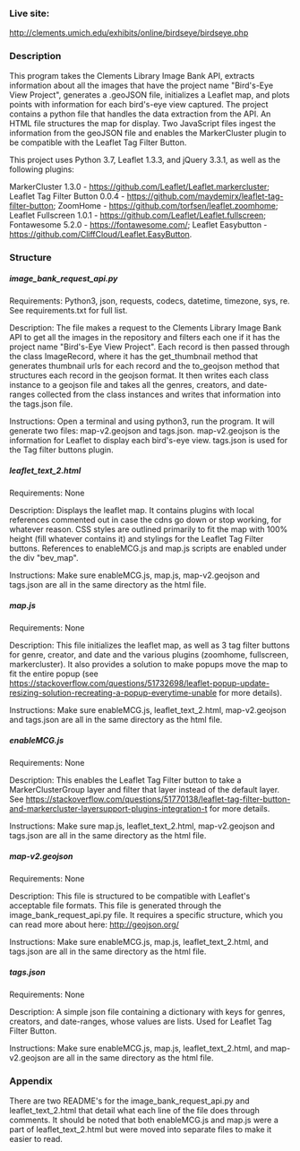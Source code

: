 ### Live site:

http://clements.umich.edu/exhibits/online/birdseye/birdseye.php

### Description

This program takes the Clements Library Image Bank API, extracts information about all the images that have the project 
name "Bird's-Eye View Project", generates a .geoJSON file, initializes a Leaflet map, and plots points with information 
for each bird's-eye view captured. The project contains a python file that handles the data extraction from the API. An 
HTML file structures the map for display. Two JavaScript files ingest the information from the geoJSON file and 
enables the MarkerCluster plugin to be compatible with the Leaflet Tag Filter Button.

This project uses Python 3.7, Leaflet 1.3.3, and jQuery 3.3.1, as well as the following plugins:

MarkerCluster 1.3.0 - https://github.com/Leaflet/Leaflet.markercluster;
Leaflet Tag Filter Button 0.0.4 - https://github.com/maydemirx/leaflet-tag-filter-button;
ZoomHome - https://github.com/torfsen/leaflet.zoomhome;
Leaflet Fullscreen 1.0.1 - https://github.com/Leaflet/Leaflet.fullscreen;
Fontawesome 5.2.0 - https://fontawesome.com/;
Leaflet Easybutton - https://github.com/CliffCloud/Leaflet.EasyButton.


### Structure

##### image_bank_request_api.py
Requirements: Python3, json, requests, codecs, datetime, timezone, sys, re. See requirements.txt for full list.

Description: The file makes a request to the Clements Library Image Bank API to get all the images in the repository and 
filters each one if it has the project name "Bird's-Eye View Project". Each record is then passed through the class 
ImageRecord, where it has the get_thumbnail method that generates thumbnail urls for each record and the to_geojson 
method that structures each record in the geojson format. It then writes each class instance to a geojson file and
takes all the genres, creators, and date-ranges collected from the class instances and writes that information into the 
tags.json file.

Instructions: Open a terminal and using python3, run the program. It will generate two files: map-v2.geojson and 
tags.json. map-v2.geojson is the information for Leaflet to display each bird's-eye view. tags.json is used for the 
Tag filter buttons plugin.

##### leaflet_text_2.html
Requirements: None

Description: Displays the leaflet map. It contains plugins with local references commented out in case the cdns go down 
or stop working, for whatever reason. CSS styles are outlined primarily to fit the map with 100% height (fill whatever 
contains it) and stylings for the Leaflet Tag Filter buttons. References to enableMCG.js and map.js scripts are 
enabled under the div "bev_map".

Instructions: Make sure enableMCG.js, map.js, map-v2.geojson and tags.json are all in the same directory as the html 
file.

##### map.js
Requirements: None

Description: This file initializes the leaflet map, as well as 3 tag filter buttons for genre, creator, and date and
the various plugins (zoomhome, fullscreen, markercluster). It also provides a solution to make popups move the map to 
fit the entire popup (see https://stackoverflow.com/questions/51732698/leaflet-popup-update-resizing-solution-recreating-a-popup-everytime-unable 
for more details).

Instructions: Make sure enableMCG.js, leaflet_text_2.html, map-v2.geojson and tags.json are all in the same directory 
as the html file.

##### enableMCG.js
Requirements: None

Description: This enables the Leaflet Tag Filter button to take a MarkerClusterGroup layer and filter that layer
instead of the default layer. See 
https://stackoverflow.com/questions/51770138/leaflet-tag-filter-button-and-markercluster-layersupport-plugins-integration-t 
for more details.

Instructions: Make sure map.js, leaflet_text_2.html, map-v2.geojson and tags.json are all in the same directory 
as the html file.

##### map-v2.geojson
Requirements: None

Description: This file is structured to be compatible with Leaflet's acceptable file formats. This file is generated 
through the image_bank_request_api.py file. It requires a specific structure, which you can read more about here:
http://geojson.org/

Instructions: Make sure enableMCG.js, map.js, leaflet_text_2.html, and tags.json are all in the same directory as the 
html file.

##### tags.json
Requirements: None

Description: A simple json file containing a dictionary with keys for genres, creators, and date-ranges, whose values
are lists. Used for Leaflet Tag Filter Button.

Instructions: Make sure enableMCG.js, map.js, leaflet_text_2.html, and map-v2.geojson are all in the same directory as the 
html file.

### Appendix

There are two README's for the image_bank_request_api.py and leaflet_text_2.html that detail what each line of the file
does through comments. It should be noted that both enableMCG.js and map.js were a part of leaflet_text_2.html but were 
moved into separate files to make it easier to read.


